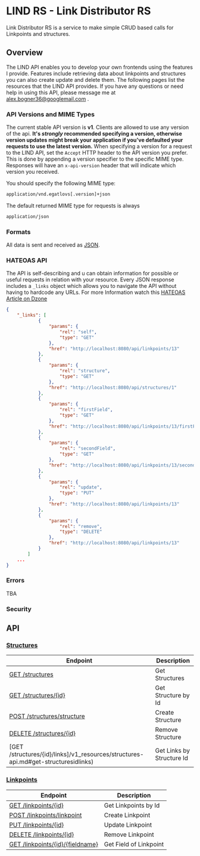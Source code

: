 # LIND RS - Link Distributor RS

Link Distributor RS is a service to make simple CRUD based calls for Linkpoints and structures.

## Overview

The LIND API enables you to develop your own frontends using the features I provide. Features include retrieving data about linkpoints and structures you can also create update and delete them. The following pages list the resources that the LIND API provides. If you have any questions or need help in using this API, please message me at <alex.bogner36@googlemail.com> .

### API Versions and MIME Types

The current stable API version is **v1**. Clients are allowed to use any version of the api.
__It's *strongly* recommended specifying a version, otherwise version updates might break your application if you've defaulted your requests to use the latest version.__
When specifying a version for a request to the LIND API, set the `Accept` HTTP header to the API version you prefer. This is done by appending a version specifier to the specific MIME type. Responses will have an `x-api-version` header that will indicate which version you received.

You should specify the following MIME type:

```bash
application/vnd.egatlovs[.version]+json
```

The default returned MIME type for requests is always

```bash
application/json
```

### Formats

All data is sent and received as [JSON](http://www.json.org/).

### HATEOAS API

The API is self-describing and u can obtain information for possible or useful requests in relation with your resource.
Every JSON response includes a `_links` object which allows you to navigate the API without having to hardcode any URLs.
For more Information watch this [HATEOAS Article on Dzone](https://dzone.com/articles/hypermedia-support-in-jax-rs-20)


```json
{
    "_links": [
            {
                "params": {
                    "rel": "self",
                    "type": "GET"
                },
                "href": "http://localhost:8080/api/linkpoints/13"
            },
            {
                "params": {
                    "rel": "structure",
                    "type": "GET"
                },
                "href": "http://localhost:8080/api/structures/1"
            },
            {
                "params": {
                    "rel": "firstField",
                    "type": "GET"
                },
                "href": "http://localhost:8080/api/linkpoints/13/firstField"
            },
            {
                "params": {
                    "rel": "secondField",
                    "type": "GET"
                },
                "href": "http://localhost:8080/api/linkpoints/13/secondField"
            },
            {
                "params": {
                    "rel": "update",
                    "type": "PUT"
                },
                "href": "http://localhost:8080/api/linkpoints/13"
            },
            {
                "params": {
                    "rel": "remove",
                    "type": "DELETE"
                },
                "href": "http://localhost:8080/api/linkpoints/13"
            }
        ]
    ...
}
```

### Errors

TBA

### Security

## API

### [Structures](/v1_resources/structures-api.md#structures-api)

| Endpoint | Description |
| ---- | --------------- |
| [GET /structures](/v1_resources/structures-api.md#get-structures) | Get Structures |
| [GET /structures/{id}](/v1_resources/structures-api.md#get-structuresid) | Get Structure by Id |
| [POST /structures/structure](/v1_resources/structures-api.md#post-structuresstructure) | Create Structure |
| [DELETE /structures/{id}](/v1_resources/structures-api.md#delete-structuresid) | Remove Structure |
| [GET /structures/{id}/links]/v1_resources/structures-api.md#get-structuresidlinks) | Get Links by Structure Id |

### [Linkpoints](/v1_resources/linkpoints-api.md#linkpoints-api)

| Endpoint | Description |
| ---- | --------------- |
| [GET /linkpoints/{id}](/v1_resources/linkpoints-api.md#get-linkpointsid) | Get Linkpoints by Id |
| [POST /linkpoints/linkpoint](/v1_resources/linkpoints-api.md#post-linkpointslinkpoint) | Create Linkpoint |
| [PUT /linkpoints/{id}](/v1_resources/linkpoints-api.md#put-linkpointsid) | Update Linkpoint |
| [DELETE /linkpoints/{id}](/v1_resources/linkpoints-api.md#delete-linkpointsid) | Remove Linkpoint |
| [GET /linkpoints/{id}/{fieldname}](/v1_resources/linkpoints-api.md#get-linkpointsidfieldname) | Get Field of Linkpoint |
